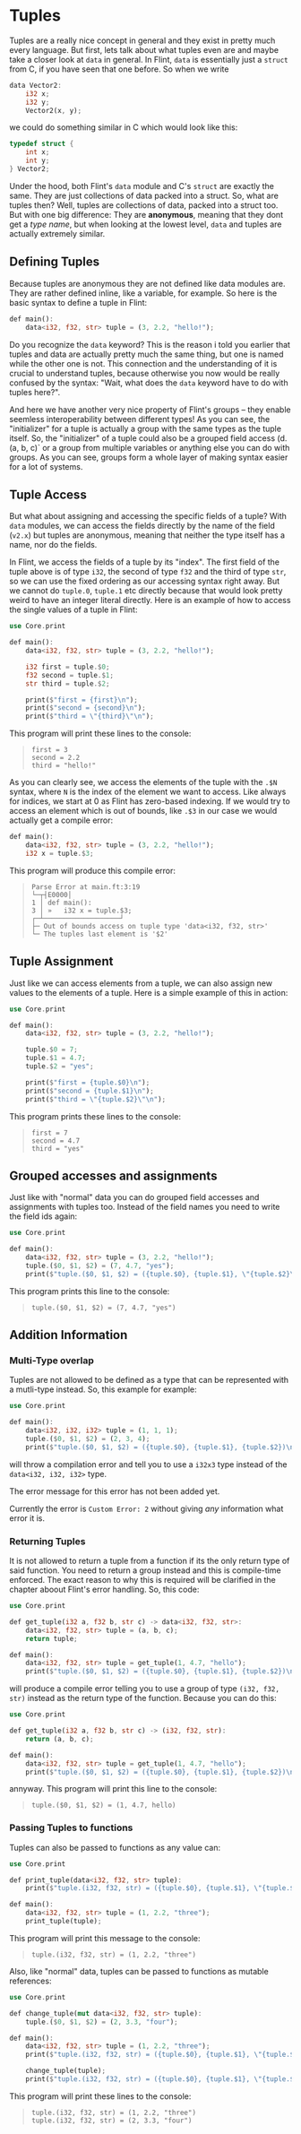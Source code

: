 # Tuples

Tuples are a really nice concept in general and they exist in pretty much every language. But first, lets talk about what tuples even are and maybe take a closer look at `data` in general.
In Flint, `data` is essentially just a `struct` from C, if you have seen that one before. So when we write

```rs
data Vector2:
    i32 x;
    i32 y;
    Vector2(x, y);
```

we could do something similar in C which would look like this:

```c
typedef struct {
    int x;
    int y;
} Vector2;
```

Under the hood, both Flint's `data` module and C's `struct` are exactly the same. They are just collections of data packed into a struct. So, what are tuples then? Well, tuples are collections of data, packed into a struct too. But with one big difference: They are **anonymous**, meaning that they dont get a _type name_, but when looking at the lowest level, `data` and tuples are actually extremely similar.

## Defining Tuples

Because tuples are anonymous they are not defined like data modules are. They are rather defined inline, like a variable, for example. So here is the basic syntax to define a tuple in Flint:

```rs
def main():
    data<i32, f32, str> tuple = (3, 2.2, "hello!");
```

Do you recognize the `data` keyword? This is the reason i told you earlier that tuples and data are actually pretty much the same thing, but one is named while the other one is not. This connection and the understanding of it is crucial to understand tuples, because otherwise you now would be really confused by the syntax: "Wait, what does the `data` keyword have to do with tuples here?".

And here we have another very nice property of Flint's groups – they enable seemless interoperability between different types! As you can see, the "initializer" for a tuple is actually a group with the same types as the tuple itself. So, the "initializer" of a tuple could also be a grouped field access (d.(a, b, c)` or a group from multiple variables or anything else you can do with groups. As you can see, groups form a whole layer of making syntax easier for a lot of systems.

## Tuple Access

But what about assigning and accessing the specific fields of a tuple? With `data` modules, we can access the fields directly by the name of the field (`v2.x`) but tuples are anonymous, meaning that neither the type itself has a name, nor do the fields.

In Flint, we access the fields of a tuple by its "index". The first field of the tuple above is of type `i32`, the second of type `f32` and the third of type `str`, so we can use the fixed ordering as our accessing syntax right away. But we cannot do `tuple.0`, `tuple.1` etc directly because that would look pretty weird to have an integer literal directly. Here is an example of how to access the single values of a tuple in Flint:

```rs
use Core.print

def main():
    data<i32, f32, str> tuple = (3, 2.2, "hello!");

    i32 first = tuple.$0;
    f32 second = tuple.$1;
    str third = tuple.$2;

    print($"first = {first}\n");
    print($"second = {second}\n");
    print($"third = \"{third}\"\n");
```

This program will print these lines to the console:

> ```
> first = 3
> second = 2.2
> third = "hello!"
> ```

As you can clearly see, we access the elements of the tuple with the `.$N` syntax, where `N` is the index of the element we want to access. Like always for indices, we start at 0 as Flint has zero-based indexing. If we would try to access an element which is out of bounds, like `.$3` in our case we would actually get a compile error:

```rs
def main():
    data<i32, f32, str> tuple = (3, 2.2, "hello!");
    i32 x = tuple.$3;
```

This program will produce this compile error:

> ```
> Parse Error at main.ft:3:19
> └─┬┤E0000│
> 1 │ def main():
> 3 │ »   i32 x = tuple.$3;
> ┌─┴───────────────────┘
> ├─ Out of bounds access on tuple type 'data<i32, f32, str>'
> └─ The tuples last element is '$2'
> ```

## Tuple Assignment

Just like we can access elements from a tuple, we can also assign new values to the elements of a tuple. Here is a simple example of this in action:

```rs
use Core.print

def main():
    data<i32, f32, str> tuple = (3, 2.2, "hello!");

    tuple.$0 = 7;
    tuple.$1 = 4.7;
    tuple.$2 = "yes";

    print($"first = {tuple.$0}\n");
    print($"second = {tuple.$1}\n");
    print($"third = \"{tuple.$2}\"\n");
```

This program prints these lines to the console:

> ```
> first = 7
> second = 4.7
> third = "yes"
> ```

## Grouped accesses and assignments

Just like with "normal" data you can do grouped field accesses and assignments with tuples too. Instead of the field names you need to write the field ids again:

```rs
use Core.print

def main():
    data<i32, f32, str> tuple = (3, 2.2, "hello!");
    tuple.($0, $1, $2) = (7, 4.7, "yes");
    print($"tuple.($0, $1, $2) = ({tuple.$0}, {tuple.$1}, \"{tuple.$2}\")\n");
```

This program prints this line to the console:

> ```
> tuple.($0, $1, $2) = (7, 4.7, "yes")
> ```

## Addition Information

### Multi-Type overlap

Tuples are not allowed to be defined as a type that can be represented with a mutli-type instead. So, this example for example:

```rs
use Core.print

def main():
    data<i32, i32, i32> tuple = (1, 1, 1);
    tuple.($0, $1, $2) = (2, 3, 4);
    print($"tuple.($0, $1, $2) = ({tuple.$0}, {tuple.$1}, {tuple.$2})\n");
```

will throw a compilation error and tell you to use a `i32x3` type instead of the `data<i32, i32, i32>` type.

<div class="warning">

The error message for this error has not been added yet.

Currently the error is `Custom Error: 2` without giving _any_ information what error it is.

</div>

### Returning Tuples

It is not allowed to return a tuple from a function if its the only return type of said function. You need to return a group instead and this is compile-time enforced. The exact reason to why this is required will be clarified in the chapter aboout Flint's error handling. So, this code:

```rs
use Core.print

def get_tuple(i32 a, f32 b, str c) -> data<i32, f32, str>:
    data<i32, f32, str> tuple = (a, b, c);
    return tuple;

def main():
    data<i32, f32, str> tuple = get_tuple(1, 4.7, "hello");
    print($"tuple.($0, $1, $2) = ({tuple.$0}, {tuple.$1}, {tuple.$2})\n");
```

will produce a compile error telling you to use a group of type `(i32, f32, str)` instead as the return type of the function. Because you can do this:

```rs
use Core.print

def get_tuple(i32 a, f32 b, str c) -> (i32, f32, str):
    return (a, b, c);

def main():
    data<i32, f32, str> tuple = get_tuple(1, 4.7, "hello");
    print($"tuple.($0, $1, $2) = ({tuple.$0}, {tuple.$1}, {tuple.$2})\n");
```

annyway. This program will print this line to the console:

> ```
> tuple.($0, $1, $2) = (1, 4.7, hello)
> ```

### Passing Tuples to functions

Tuples can also be passed to functions as any value can:

```rs
use Core.print

def print_tuple(data<i32, f32, str> tuple):
    print($"tuple.(i32, f32, str) = ({tuple.$0}, {tuple.$1}, \"{tuple.$2}\")\n");

def main():
    data<i32, f32, str> tuple = (1, 2.2, "three");
    print_tuple(tuple);
```

This program will print this message to the console:

> ```
> tuple.(i32, f32, str) = (1, 2.2, "three")
> ```

Also, like "normal" data, tuples can be passed to functions as mutable references:

```rs
use Core.print

def change_tuple(mut data<i32, f32, str> tuple):
    tuple.($0, $1, $2) = (2, 3.3, "four");

def main():
    data<i32, f32, str> tuple = (1, 2.2, "three");
    print($"tuple.(i32, f32, str) = ({tuple.$0}, {tuple.$1}, \"{tuple.$2}\")\n");

    change_tuple(tuple);
    print($"tuple.(i32, f32, str) = ({tuple.$0}, {tuple.$1}, \"{tuple.$2}\")\n");
```

This program will print these lines to the console:

> ```
> tuple.(i32, f32, str) = (1, 2.2, "three")
> tuple.(i32, f32, str) = (2, 3.3, "four")
> ```
